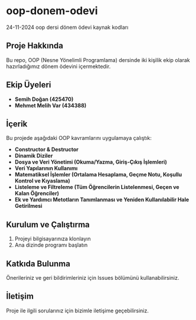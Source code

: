 # oop-donem-odevi
24-11-2024 oop dersi dönem ödevi kaynak kodları

## Proje Hakkında
Bu repo, OOP (Nesne Yönelimli Programlama) dersinde iki kişilik ekip olarak hazırladığımız dönem ödevini içermektedir.

## Ekip Üyeleri
- **Semih Doğan (425470)**
- **Mehmet Melih Var (434388)**

## İçerik
Bu projede aşağıdaki OOP kavramlarını uygulamaya çalıştık:
- **Constructor & Destructor**
- **Dinamik Diziler**
- **Dosya ve Veri Yönetimi (Okuma/Yazma, Giriş-Çıkış İşlemleri)**
- **Veri Yapılarının Kullanımı**
- **Matematiksel İşlemler (Ortalama Hesaplama, Geçme Notu, Koşullu Kontrol ve Kıyaslama)**
- **Listeleme ve Filtreleme (Tüm Öğrencilerin Listelenmesi, Geçen ve Kalan Öğrenciler)**
- **Ek ve Yardımcı Metotların Tanımlanması ve Yeniden Kullanılabilir Hale Getirilmesi**

## Kurulum ve Çalıştırma
1. Projeyi bilgisayarınıza klonlayın
2. Ana dizinde programı başlatın

## Katkıda Bulunma
Önerileriniz ve geri bildirimleriniz için Issues bölümünü kullanabilirsiniz.

## İletişim
Proje ile ilgili sorularınız için bizimle iletişime geçebilirsiniz.
